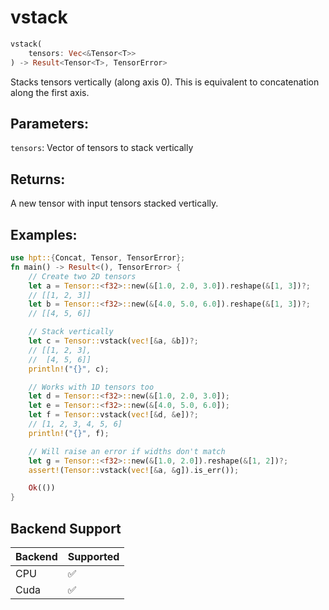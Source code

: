 # vstack
```rust
vstack(
    tensors: Vec<&Tensor<T>>
) -> Result<Tensor<T>, TensorError>
```
Stacks tensors vertically (along axis 0). This is equivalent to concatenation along the first axis.

## Parameters:
`tensors`: Vector of tensors to stack vertically

## Returns:
A new tensor with input tensors stacked vertically.

## Examples:
```rust
use hpt::{Concat, Tensor, TensorError};
fn main() -> Result<(), TensorError> {
    // Create two 2D tensors
    let a = Tensor::<f32>::new(&[1.0, 2.0, 3.0]).reshape(&[1, 3])?;
    // [[1, 2, 3]]
    let b = Tensor::<f32>::new(&[4.0, 5.0, 6.0]).reshape(&[1, 3])?;
    // [[4, 5, 6]]

    // Stack vertically
    let c = Tensor::vstack(vec![&a, &b])?;
    // [[1, 2, 3],
    //  [4, 5, 6]]
    println!("{}", c);

    // Works with 1D tensors too
    let d = Tensor::<f32>::new(&[1.0, 2.0, 3.0]);
    let e = Tensor::<f32>::new(&[4.0, 5.0, 6.0]);
    let f = Tensor::vstack(vec![&d, &e])?;
    // [1, 2, 3, 4, 5, 6]
    println!("{}", f);

    // Will raise an error if widths don't match
    let g = Tensor::<f32>::new(&[1.0, 2.0]).reshape(&[1, 2])?;
    assert!(Tensor::vstack(vec![&a, &g]).is_err());

    Ok(())
}
```
## Backend Support
| Backend | Supported |
|---------|-----------|
| CPU     | ✅         |
| Cuda    | ✅        |